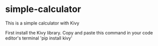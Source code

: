 # simple-calculator
This is a simple calculator with Kivy

First install the Kivy library.
Copy and paste this command in your code editor's terminal
'pip install kivy'
